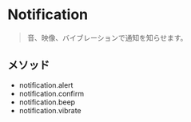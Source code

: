 Notification
============

> 音、映像、バイブレーションで通知を知らせます。

メソッド
-------

- notification.alert
- notification.confirm
- notification.beep
- notification.vibrate
